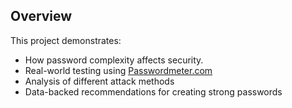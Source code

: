 ## Overview
This project demonstrates:
-  How password complexity affects security.
-  Real-world testing using [Passwordmeter.com](https://passwordmeter.com)
-  Analysis of different attack methods
-  Data-backed recommendations for creating strong passwords

